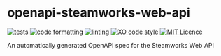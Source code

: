 # openapi-steamworks-web-api

[![tests](https://github.com/ceva24/openapi-steamworks-web-api/actions/workflows/test.yml/badge.svg)](https://github.com/ceva24/openapi-steamworks-web-api/actions/workflows/test.yml)
[![code formatting](https://github.com/ceva24/openapi-steamworks-web-api/actions/workflows/check-format.yml/badge.svg)](https://github.com/ceva24/openapi-steamworks-web-api/actions/workflows/check-format.yml)
[![linting](https://github.com/ceva24/openapi-steamworks-web-api/actions/workflows/lint.yml/badge.svg)](https://github.com/ceva24/openapi-steamworks-web-api/actions/workflows/lint.yml)
[![XO code style](https://img.shields.io/badge/code_style-XO-5ed9c7.svg)](https://github.com/xojs/xo)
[![MIT Licence](https://img.shields.io/badge/Licence-MIT-blue.svg)](https://github.com/ceva24/openapi-steamworks-web-api/blob/main/LICENSE)

An automatically generated OpenAPI spec for the Steamworks Web API
